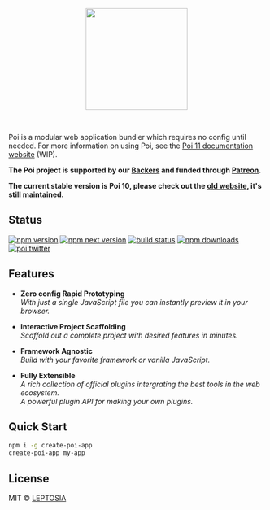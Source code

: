 <p align="center">
  <img src="https://i.loli.net/2018/09/12/5b98e77352c9d.png" width="200">
  </p>
<br>

Poi is a modular web application bundler which requires no config until needed. For more information on using Poi, see the [Poi 11 documentation website](https://poi.leptosia.org) (WIP).

__The Poi project is supported by our [Backers](./BACKERS.md) and funded through [Patreon](https://patreon.com/egoist).__

__The current stable version is Poi 10, please check out the [old website](https://poi.js.org), it's still maintained.__

## Status

[![npm version](https://badgen.net/npm/v/poi)](https://npm.im/poi) [![npm next version](https://badgen.net/npm/v/poi/next)](https://npm.im/poi) [![build status](https://badgen.net/circleci/github/leptosia/poi/master)](https://circleci.com/gh/egoist/poi/tree/master) [![npm downloads](https://badgen.net/npm/dm/poi)](https://npm.im/poi) [![poi twitter](https://badgen.net/badge//@poi__js/1da1f2?icon=twitter)](https://twitter.com/poi__js)

## Features

- __Zero config Rapid Prototyping__<br>
  _With just a single JavaScript file you can instantly preview it in your browser._

- __Interactive Project Scaffolding__<br>
  _Scaffold out a complete project with desired features in minutes._

- __Framework Agnostic__<br>
  _Build with your favorite framework or vanilla JavaScript._

- __Fully Extensible__<br>
  _A rich collection of official plugins intergrating the best tools in the web ecosystem._<br>
  _A powerful plugin API for making your own plugins._

## Quick Start

```bash
npm i -g create-poi-app
create-poi-app my-app
```

## License

MIT &copy; [LEPTOSIA](https://github.com/leptosia)
